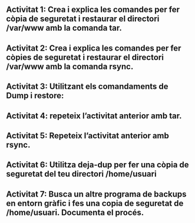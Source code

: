 ## Activitat 1: Crea i explica les comandes per fer còpia de seguretat i restaurar el directori /var/www amb la comanda tar.

## Activitat 2: Crea i explica les comandes per fer còpies de seguretat i restaurar el directori /var/www amb la comanda rsync.

## Activitat 3: Utilitzant els comandaments de Dump i restore:

## Activitat 4: repeteix l’activitat anterior amb tar.

## Activitat 5: Repeteix l’activitat anterior amb rsync.

## Activitat 6: Utilitza deja-dup per fer una còpia de seguretat del teu directori /home/usuari

## Activitat 7: Busca un altre programa de backups en entorn gràfic i fes una copia de seguretat de /home/usuari. Documenta el procés.

